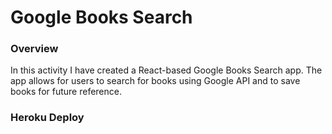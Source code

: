 # Google Books Search

### Overview

In this activity I have created a React-based Google Books Search app. The app allows for users to search for books using Google API and to save books for future reference.

### Heroku Deploy

